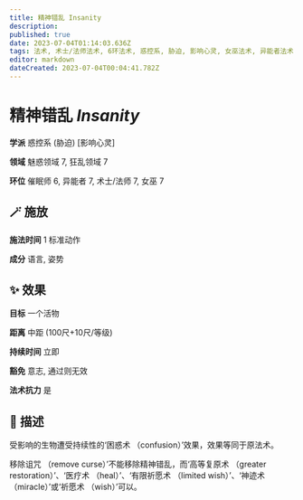 ```yaml
---
title: 精神错乱 Insanity
description: 
published: true
date: 2023-07-04T01:14:03.636Z
tags: 法术, 术士/法师法术, 6环法术, 惑控系, 胁迫, 影响心灵, 女巫法术, 异能者法术, 催眠师法术, 7环法术, 狂乱领域, 魅惑领域
editor: markdown
dateCreated: 2023-07-04T00:04:41.782Z
---
```


# **精神错乱** *Insanity*

**学派** 惑控系 (胁迫) \[影响心灵\] 

**领域** 魅惑领域 7, 狂乱领域 7

**环位** 催眠师 6, 异能者 7, 术士/法师 7, 女巫 7

## 🪄 施放

**施法时间** 1 标准动作

**成分** 语言, 姿势

## ✨ 效果 

**目标** 一个活物 

**距离** 中距 (100尺+10尺/等级)  

**持续时间** 立即 

**豁免** 意志, 通过则无效

**法术抗力** 是

## 📖 描述

受影响的生物遭受持续性的‘困惑术 （confusion）’效果，效果等同于原法术。

移除诅咒 （remove curse）’不能移除精神错乱，而‘高等复原术 （greater restoration）’、‘医疗术 （heal）’、‘有限祈愿术 （limited wish）’、‘神迹术 （miracle）’或‘祈愿术 （wish）’可以。
    